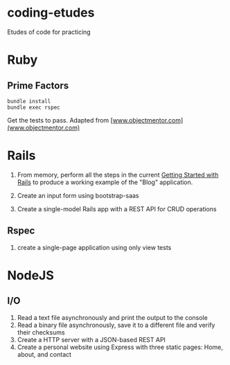 # coding-etudes
Etudes of code for practicing

# Ruby

## Prime Factors

    bundle install
    bundle exec rspec

  Get the tests to pass. Adapted from [www.objectmentor.com](www.objectmentor.com)

# Rails

1. From memory, perform all the steps in the current [Getting Started with Rails](http://guides.rubyonrails.org/getting_started.html)
to produce a working example of the "Blog" application.

1. Create an input form using bootstrap-saas

1. Create a single-model Rails app with a REST API for CRUD operations


## Rspec

1. create a single-page application using only view tests


# NodeJS

## I/O

1. Read a text file asynchronously and print the output to the console
1. Read a binary file asynchronously, save it to a different file and verify their checksums
1. Create a HTTP server with a JSON-based REST API
1. Create a personal website using Express with three static pages: Home, about, and contact

